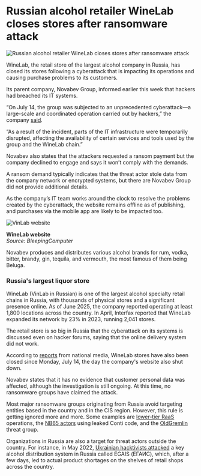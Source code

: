 # Russian alcohol retailer WineLab closes stores after ransomware attack

![Russian alcohol retailer WineLab closes stores after ransomware attack](https://www.bleepstatic.com/content/hl-images/2025/07/18/vinlab.jpg)

WineLab, the retail store of the largest alcohol company in Russia, has closed its stores following a cyberattack that is impacting its operations and causing purchase problems to its customers.

Its parent company, Novabev Group, informed earlier this week that hackers had breached its IT systems.

“On July 14, the group was subjected to an unprecedented cyberattack—a large-scale and coordinated operation carried out by hackers,” the company [said](http://novabev.com/press-room/lenta/official-statement-of-novabev-group-and-winelab-on-the-cyberattack/).

“As a result of the incident, parts of the IT infrastructure were temporarily disrupted, affecting the availability of certain services and tools used by the group and the WineLab chain.”

Novabev also states that the attackers requested a ransom payment but the company declined to engage and says it won’t comply with the demands.

A ransom demand typically indicates that the threat actor stole data from the company network or encrypted systems, but there are Novabev Group did not provide additional details.

As the company’s IT team works around the clock to resolve the problems created by the cyberattack, the website remains offline as of publishing, and purchases via the mobile app are likely to be impacted too.

![VinLab website](https://www.bleepstatic.com/images/news/u/1220909/2025/July/website.jpg)

**WineLab website**  
_Source: BleepingComputer_

Novabev produces and distributes various alcohol brands for rum, vodka, bitter, brandy, gin, tequila, and vermouth, the most famous of them being Beluga.

### Russia's largest liquor store

WineLab (VinLab in Russian) is one of the largest alcohol specialty retail chains in Russia, with thousands of physical stores and a significant presence online. As of June 2025, the company reported operating at least 1,800 locations across the country. In April, Interfax reported that WineLab expanded its network by 23% in 2023, running 2,041 stores.

The retail store is so big in Russia that the cyberattack on its systems is discussed even on hacker forums, saying that the online delivery system did not work.

According to [reports](https://charter97.org/en/news/2025/7/17/648551/) from national media, WineLab stores have also been closed since Monday, July 14, the day the company's website also shut down.

Novabev states that it has no evidence that customer personal data was affected, although the investigation is still ongoing. At this time, no ransomware groups have claimed the attack.

Most major ransomware groups originating from Russia avoid targeting entities based in the country and in the CIS region. However, this rule is getting ignored more and more. Some examples are [lower-tier RaaS](https://www.bleepingcomputer.com/news/security/russian-orgs-heavily-targeted-by-smaller-tier-ransomware-gangs/) operations, the [NB65 actors](https://www.bleepingcomputer.com/news/security/hackers-use-contis-leaked-ransomware-to-attack-russian-companies/) using leaked Conti code, and the [OldGremlin](https://www.bleepingcomputer.com/news/security/oldgremlin-ransomware-gang-targets-russia-with-new-malware/) threat group.

Organizations in Russia are also a target for threat actors outside the country. For instance, in May 2022, [Ukrainian hacktivists attacked](https://www.bleepingcomputer.com/news/security/ukraine-s-it-army-is-disrupting-russias-alcohol-distribution/) a key alcohol distribution system in Russia called EGAIS (ЕГАИС), which, after a few days, led to actual product shortages on the shelves of retail shops across the country.
